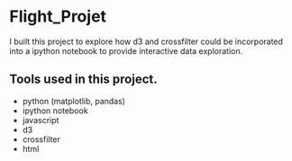 # Flight_Projet

I built this project to explore how d3 and crossfilter could be incorporated into a ipython notebook to provide interactive data exploration.

## Tools used in this project.
- python (matplotlib, pandas)
- ipython notebook
- javascript
- d3
- crossfilter
- html
